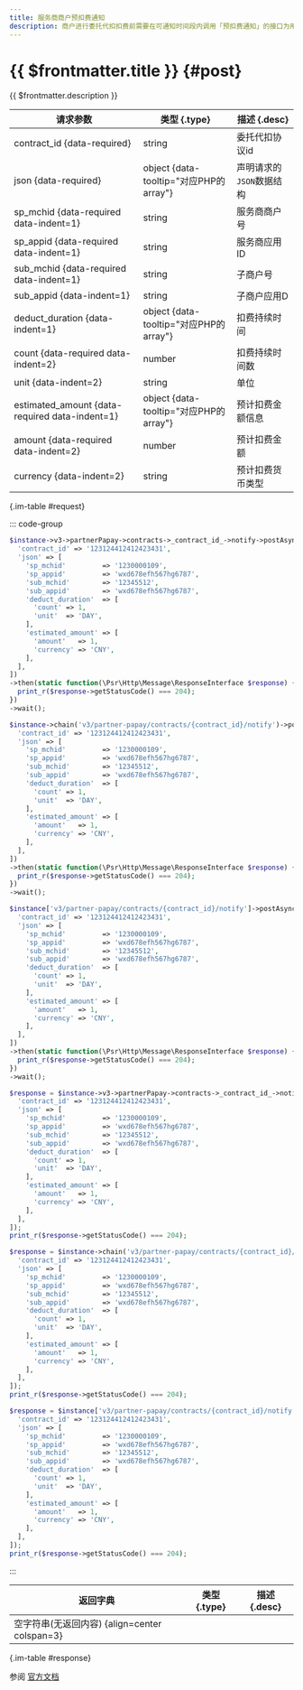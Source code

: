 ```yaml
---
title: 服务商商户预扣费通知
description: 商户进行委托代扣扣费前需要在可通知时间段内调用「预扣费通知」的接口为用户发送扣费提醒，并设定预计扣费金额，经过扣费等待期后，在可扣费期内可发起扣费，扣款金额不能高于预计扣费金额，扣费失败可主动发起重试扣费（重试次数由其他规则限制），直到扣费成功，或者可扣费期结束。
---
```


# {{ $frontmatter.title }} {#post}

{{ $frontmatter.description }}

| 请求参数 | 类型 {.type} | 描述 {.desc}
| --- | --- | ---
| contract_id {data-required} | string | 委托代扣协议id
| json {data-required} | object {data-tooltip="对应PHP的array"} | 声明请求的`JSON`数据结构
| sp_mchid {data-required data-indent=1} | string | 服务商商户号
| sp_appid {data-required data-indent=1} | string | 服务商应用ID
| sub_mchid {data-required data-indent=1} | string | 子商户号
| sub_appid {data-indent=1} | string | 子商户应用D
| deduct_duration {data-indent=1} | object {data-tooltip="对应PHP的array"} | 扣费持续时间
| count {data-required data-indent=2} | number | 扣费持续时间数
| unit {data-indent=2} | string | 单位
| estimated_amount {data-required data-indent=1} | object {data-tooltip="对应PHP的array"} | 预计扣费金额信息
| amount {data-required data-indent=2} | number | 预计扣费金额
| currency {data-indent=2} | string | 预计扣费货币类型

{.im-table #request}

::: code-group

```php [异步纯链式]
$instance->v3->partnerPapay->contracts->_contract_id_->notify->postAsync([
  'contract_id' => '123124412412423431',
  'json' => [
    'sp_mchid'         => '1230000109',
    'sp_appid'         => 'wxd678efh567hg6787',
    'sub_mchid'        => '12345512',
    'sub_appid'        => 'wxd678efh567hg6787',
    'deduct_duration'  => [
      'count' => 1,
      'unit'  => 'DAY',
    ],
    'estimated_amount' => [
      'amount'   => 1,
      'currency' => 'CNY',
    ],
  ],
])
->then(static function(\Psr\Http\Message\ResponseInterface $response) {
  print_r($response->getStatusCode() === 204);
})
->wait();
```

```php [异步声明式]
$instance->chain('v3/partner-papay/contracts/{contract_id}/notify')->postAsync([
  'contract_id' => '123124412412423431',
  'json' => [
    'sp_mchid'         => '1230000109',
    'sp_appid'         => 'wxd678efh567hg6787',
    'sub_mchid'        => '12345512',
    'sub_appid'        => 'wxd678efh567hg6787',
    'deduct_duration'  => [
      'count' => 1,
      'unit'  => 'DAY',
    ],
    'estimated_amount' => [
      'amount'   => 1,
      'currency' => 'CNY',
    ],
  ],
])
->then(static function(\Psr\Http\Message\ResponseInterface $response) {
  print_r($response->getStatusCode() === 204);
})
->wait();
```

```php [异步属性式]
$instance['v3/partner-papay/contracts/{contract_id}/notify']->postAsync([
  'contract_id' => '123124412412423431',
  'json' => [
    'sp_mchid'         => '1230000109',
    'sp_appid'         => 'wxd678efh567hg6787',
    'sub_mchid'        => '12345512',
    'sub_appid'        => 'wxd678efh567hg6787',
    'deduct_duration'  => [
      'count' => 1,
      'unit'  => 'DAY',
    ],
    'estimated_amount' => [
      'amount'   => 1,
      'currency' => 'CNY',
    ],
  ],
])
->then(static function(\Psr\Http\Message\ResponseInterface $response) {
  print_r($response->getStatusCode() === 204);
})
->wait();
```

```php [同步纯链式]
$response = $instance->v3->partnerPapay->contracts->_contract_id_->notify->post([
  'contract_id' => '123124412412423431',
  'json' => [
    'sp_mchid'         => '1230000109',
    'sp_appid'         => 'wxd678efh567hg6787',
    'sub_mchid'        => '12345512',
    'sub_appid'        => 'wxd678efh567hg6787',
    'deduct_duration'  => [
      'count' => 1,
      'unit'  => 'DAY',
    ],
    'estimated_amount' => [
      'amount'   => 1,
      'currency' => 'CNY',
    ],
  ],
]);
print_r($response->getStatusCode() === 204);
```

```php [同步声明式]
$response = $instance->chain('v3/partner-papay/contracts/{contract_id}/notify')->post([
  'contract_id' => '123124412412423431',
  'json' => [
    'sp_mchid'         => '1230000109',
    'sp_appid'         => 'wxd678efh567hg6787',
    'sub_mchid'        => '12345512',
    'sub_appid'        => 'wxd678efh567hg6787',
    'deduct_duration'  => [
      'count' => 1,
      'unit'  => 'DAY',
    ],
    'estimated_amount' => [
      'amount'   => 1,
      'currency' => 'CNY',
    ],
  ],
]);
print_r($response->getStatusCode() === 204);
```

```php [同步属性式]
$response = $instance['v3/partner-papay/contracts/{contract_id}/notify']->post([
  'contract_id' => '123124412412423431',
  'json' => [
    'sp_mchid'         => '1230000109',
    'sp_appid'         => 'wxd678efh567hg6787',
    'sub_mchid'        => '12345512',
    'sub_appid'        => 'wxd678efh567hg6787',
    'deduct_duration'  => [
      'count' => 1,
      'unit'  => 'DAY',
    ],
    'estimated_amount' => [
      'amount'   => 1,
      'currency' => 'CNY',
    ],
  ],
]);
print_r($response->getStatusCode() === 204);
```

:::

| 返回字典 | 类型 {.type} | 描述 {.desc}
| --- | --- | ---
| 空字符串(无返回内容) {align=center colspan=3}

{.im-table #response}

参阅 [官方文档](https://pay.weixin.qq.com/docs/partner/apis/entrusted-payment/json/partner-deduct-notify.html)
